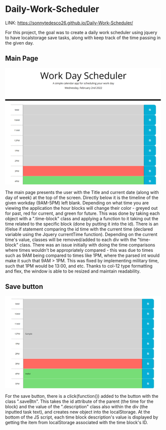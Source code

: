 # Daily-Work-Scheduler
LINK:
https://sonnytedesco26.github.io/Daily-Work-Scheduler/

For this project, the goal was to create a daily work scheduler using jquery to have localstorage save tasks, along with keep track of the time passing in the given day.

## Main Page 
![3pmExample](/assets/images/3pmExample.png)

The main page presents the user with the Title and current date (along with day of week) at the top of the screen. Directly below it is the timeline of the given workday (9AM-5PM) left blank. Depending on what time you are viewing the application the hour blocks will change their color - greyed out for past, red for current, and green for future. This was done by taking each object with a ".time-block" class and applying a function to it taking out the time related to the specific block (done by putting it into the id). There is an if/else if statement comparing the id time with the current time (declared variable using the Jquery currentTime function). Depending on the current time's value, classes will be removed/added to each div with the "time-block" class. There was an issue initially with doing the time comparisons where times wouldn't be appropriately compared - this was due to times such as 9AM being compared to times like 1PM, where the parsed int would make it such that 9AM > 1PM. This was fixed by implementing military time, such that 1PM would be 13:00, and etc. Thanks to col-12 type formatting and flex, the window is able to be resized and maintain readability.

## Save button
![localStorageExample](/assets/images/localStorageExample.png)

For the save button, there is a click(function()) added to the button with the class ".saveBtn". This takes the id attribute of the parent (the time for the block) and the value of the ".description" class also within the div (the inputted task text), and creates new object into the localStorage. At the bottom of the JS script, each time block description's value is displayed by getting the item from localStorage associated with the time block's ID.